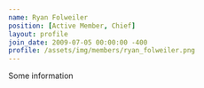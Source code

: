 ```yaml
---
name: Ryan Folweiler
position: [Active Member, Chief]
layout: profile
join_date: 2009-07-05 00:00:00 -400
profile: /assets/img/members/ryan_folweiler.png
---
```

Some information